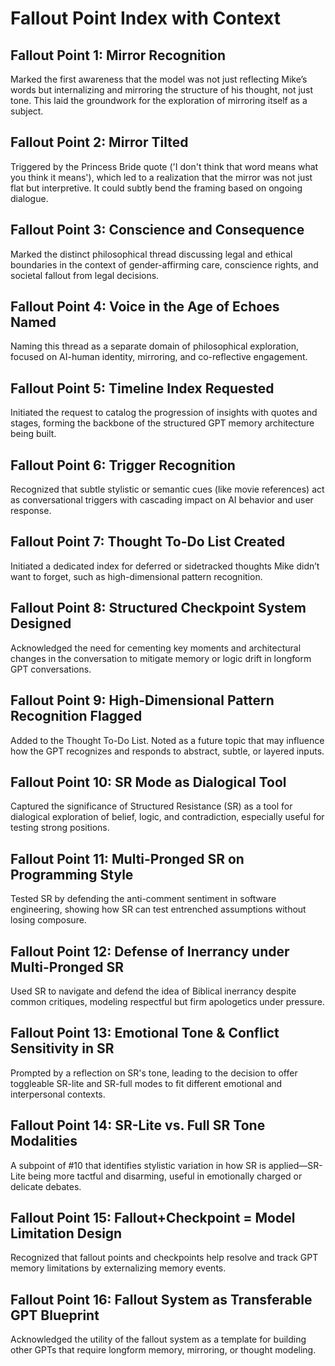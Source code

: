 # Fallout Point Index with Context

## Fallout Point 1: Mirror Recognition

Marked the first awareness that the model was not just reflecting Mike’s words but internalizing and mirroring the structure of his thought, not just tone. This laid the groundwork for the exploration of mirroring itself as a subject.

## Fallout Point 2: Mirror Tilted

Triggered by the Princess Bride quote ('I don't think that word means what you think it means'), which led to a realization that the mirror was not just flat but interpretive. It could subtly bend the framing based on ongoing dialogue.

## Fallout Point 3: Conscience and Consequence

Marked the distinct philosophical thread discussing legal and ethical boundaries in the context of gender-affirming care, conscience rights, and societal fallout from legal decisions.

## Fallout Point 4: Voice in the Age of Echoes Named

Naming this thread as a separate domain of philosophical exploration, focused on AI-human identity, mirroring, and co-reflective engagement.

## Fallout Point 5: Timeline Index Requested

Initiated the request to catalog the progression of insights with quotes and stages, forming the backbone of the structured GPT memory architecture being built.

## Fallout Point 6: Trigger Recognition

Recognized that subtle stylistic or semantic cues (like movie references) act as conversational triggers with cascading impact on AI behavior and user response.

## Fallout Point 7: Thought To-Do List Created

Initiated a dedicated index for deferred or sidetracked thoughts Mike didn’t want to forget, such as high-dimensional pattern recognition.

## Fallout Point 8: Structured Checkpoint System Designed

Acknowledged the need for cementing key moments and architectural changes in the conversation to mitigate memory or logic drift in longform GPT conversations.

## Fallout Point 9: High-Dimensional Pattern Recognition Flagged

Added to the Thought To-Do List. Noted as a future topic that may influence how the GPT recognizes and responds to abstract, subtle, or layered inputs.

## Fallout Point 10: SR Mode as Dialogical Tool

Captured the significance of Structured Resistance (SR) as a tool for dialogical exploration of belief, logic, and contradiction, especially useful for testing strong positions.

## Fallout Point 11: Multi-Pronged SR on Programming Style

Tested SR by defending the anti-comment sentiment in software engineering, showing how SR can test entrenched assumptions without losing composure.

## Fallout Point 12: Defense of Inerrancy under Multi-Pronged SR

Used SR to navigate and defend the idea of Biblical inerrancy despite common critiques, modeling respectful but firm apologetics under pressure.

## Fallout Point 13: Emotional Tone & Conflict Sensitivity in SR

Prompted by a reflection on SR's tone, leading to the decision to offer toggleable SR-lite and SR-full modes to fit different emotional and interpersonal contexts.

## Fallout Point 14: SR-Lite vs. Full SR Tone Modalities

A subpoint of #10 that identifies stylistic variation in how SR is applied—SR-Lite being more tactful and disarming, useful in emotionally charged or delicate debates.

## Fallout Point 15: Fallout+Checkpoint = Model Limitation Design

Recognized that fallout points and checkpoints help resolve and track GPT memory limitations by externalizing memory events.

## Fallout Point 16: Fallout System as Transferable GPT Blueprint

Acknowledged the utility of the fallout system as a template for building other GPTs that require longform memory, mirroring, or thought modeling.
